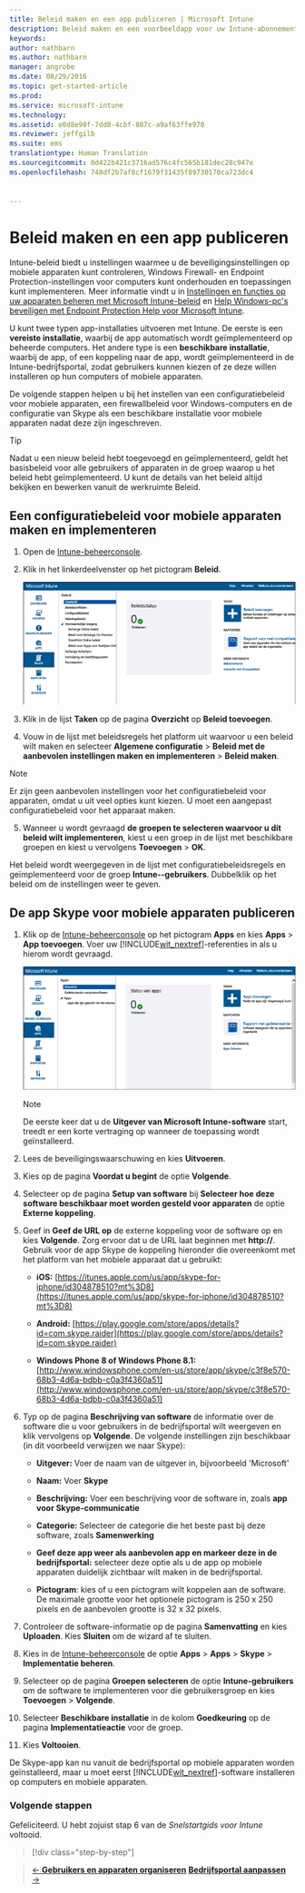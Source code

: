 ```yaml
---
title: Beleid maken en een app publiceren | Microsoft Intune
description: Beleid maken en een voorbeeldapp voor uw Intune-abonnement publiceren
keywords: 
author: nathbarn
ms.author: nathbarn
manager: angrobe
ms.date: 08/29/2016
ms.topic: get-started-article
ms.prod: 
ms.service: microsoft-intune
ms.technology: 
ms.assetid: e0d8e98f-7dd8-4cbf-887c-a9af63ffe970
ms.reviewer: jeffgilb
ms.suite: ems
translationtype: Human Translation
ms.sourcegitcommit: 0d422b421c3716ad576c4fc565b181dec28c947e
ms.openlocfilehash: 748df2b7af8cf1679f31435f89730170ca723dc4


---
```


# Beleid maken en een app publiceren
Intune-beleid biedt u instellingen waarmee u de beveiligingsinstellingen op mobiele apparaten kunt controleren, Windows Firewall- en Endpoint Protection-instellingen voor computers kunt onderhouden en toepassingen kunt implementeren. Meer informatie vindt u in [Instellingen en functies op uw apparaten beheren met Microsoft Intune-beleid](/Intune/deploy-use/manage-settings-and-features-on-your-devices-with-microsoft-intune-policies) en [Help Windows-pc's beveiligen met Endpoint Protection Help voor Microsoft Intune](/Intune/deploy-use/help-secure-windows-pcs-with-endpoint-protection-for-microsoft-intune).

U kunt twee typen app-installaties uitvoeren met Intune. De eerste is een **vereiste installatie**, waarbij de app automatisch wordt geïmplementeerd op beheerde computers. Het andere type is een **beschikbare installatie**, waarbij de app, of een koppeling naar de app, wordt geïmplementeerd in de Intune-bedrijfsportal, zodat gebruikers kunnen kiezen of ze deze willen installeren op hun computers of mobiele apparaten.

De volgende stappen helpen u bij het instellen van een configuratiebeleid voor mobiele apparaten, een firewallbeleid voor Windows-computers en de configuratie van Skype als een beschikbare installatie voor mobiele apparaten nadat deze zijn ingeschreven.

> [!TIP]
> Nadat u een nieuw beleid hebt toegevoegd en geïmplementeerd, geldt het basisbeleid voor alle gebruikers of apparaten in de groep waarop u het beleid hebt geïmplementeerd. U kunt de details van het beleid altijd bekijken en bewerken vanuit de werkruimte Beleid.


## Een configuratiebeleid voor mobiele apparaten maken en implementeren

1.  Open de [Intune-beheerconsole](https://manage.microsoft.com/).

2.  Klik in het linkerdeelvenster op het pictogram **Beleid**.

    ![beheerconsole-beleid-werkruimte](./media/policy.png)

3.  Klik in de lijst **Taken** op de pagina **Overzicht** op **Beleid toevoegen**.

4.  Vouw in de lijst met beleidsregels het platform uit waarvoor u een beleid wilt maken en selecteer **Algemene configuratie** > **Beleid met de aanbevolen instellingen maken en implementeren** > **Beleid maken**.

> [!NOTE]
> Er zijn geen aanbevolen instellingen voor het configuratiebeleid voor apparaten, omdat u uit veel opties kunt kiezen. U moet een aangepast configuratiebeleid voor het apparaat maken.


5.  Wanneer u wordt gevraagd **de groepen te selecteren waarvoor u dit beleid wilt implementeren**, kiest u een groep in de lijst met beschikbare groepen en kiest u vervolgens **Toevoegen** > **OK**.

Het beleid wordt weergegeven in de lijst met configuratiebeleidsregels en geïmplementeerd voor de groep **Intune--gebruikers**. Dubbelklik op het beleid om de instellingen weer te geven.

## De app Skype voor mobiele apparaten publiceren

1.  Klik op de [Intune-beheerconsole](https://manage.microsoft.com/) op het pictogram **Apps** en kies **Apps** > **App toevoegen**. Voer uw [!INCLUDE[wit_nextref](../includes/wit_nextref_md.md)]-referenties in als u hierom wordt gevraagd.

    ![beheerconsole-apps-werkruimte](./media/apps.png)

    > [!NOTE]
    > De eerste keer dat u de **Uitgever van Microsoft Intune-software** start, treedt er een korte vertraging op wanneer de toepassing wordt geïnstalleerd.

2.  Lees de beveiligingswaarschuwing en kies **Uitvoeren**.

3.  Kies op de pagina **Voordat u begint** de optie **Volgende**.

4.  Selecteer op de pagina **Setup van software** bij **Selecteer hoe deze software beschikbaar moet worden gesteld voor apparaten** de optie **Externe koppeling**.

5.  Geef in **Geef de URL op** de externe koppeling voor de software op en kies **Volgende**. Zorg ervoor dat u de URL laat beginnen met **http://**. Gebruik voor de app Skype de koppeling hieronder die overeenkomt met het platform van het mobiele apparaat dat u gebruikt:

    -   **iOS:**   [https://itunes.apple.com/us/app/skype-for-iphone/id304878510?mt%3D8](https://itunes.apple.com/us/app/skype-for-iphone/id304878510?mt%3D8)

    -   **Android:**  [https://play.google.com/store/apps/details?id=com.skype.raider](https://play.google.com/store/apps/details?id=com.skype.raider)

    -   **Windows Phone 8 of Windows Phone 8.1:**  [http://www.windowsphone.com/en-us/store/app/skype/c3f8e570-68b3-4d6a-bdbb-c0a3f4360a51](http://www.windowsphone.com/en-us/store/app/skype/c3f8e570-68b3-4d6a-bdbb-c0a3f4360a51)

6.  Typ op de pagina **Beschrijving van software** de informatie over de software die u voor gebruikers in de bedrijfsportal wilt weergeven en klik vervolgens op **Volgende**. De volgende instellingen zijn beschikbaar (in dit voorbeeld verwijzen we naar Skype):

    -   **Uitgever:** Voer de naam van de uitgever in, bijvoorbeeld 'Microsoft'

    -   **Naam:** Voer **Skype**

    -   **Beschrijving:** Voer een beschrijving voor de software in, zoals **app voor Skype-communicatie**

    -   **Categorie:** Selecteer de categorie die het beste past bij deze software, zoals **Samenwerking**

    -   **Geef deze app weer als aanbevolen app en markeer deze in de bedrijfsportal:** selecteer deze optie als u de app op mobiele apparaten duidelijk zichtbaar wilt maken in de bedrijfsportal.

    -   **Pictogram**: kies of u een pictogram wilt koppelen aan de software. De maximale grootte voor het optionele pictogram is 250 x 250 pixels en de aanbevolen grootte is 32 x 32 pixels.

7.  Controleer de software-informatie op de pagina **Samenvatting** en kies **Uploaden**. Kies **Sluiten** om de wizard af te sluiten.

8.  Kies in de [Intune-beheerconsole](https://manage.microsoft.com/) de optie **Apps** > **Apps** > **Skype** > **Implementatie beheren**.

9. Selecteer op de pagina **Groepen selecteren** de optie **Intune-gebruikers** om de software te implementeren voor die gebruikersgroep en kies **Toevoegen** > **Volgende**.

10. Selecteer **Beschikbare installatie** in de kolom **Goedkeuring** op de pagina **Implementatieactie** voor de groep.

11. Kies **Voltooien**.

De Skype-app kan nu vanuit de bedrijfsportal op mobiele apparaten worden geïnstalleerd, maar u moet eerst [!INCLUDE[wit_nextref](../includes/wit_nextref_md.md)]-software installeren op computers en mobiele apparaten.


### Volgende stappen
Gefeliciteerd. U hebt zojuist stap 6 van de *Snelstartgids voor Intune* voltooid.

>[!div class="step-by-step"]

>[&larr; **Gebruikers en apparaten organiseren**](.\start-with-a-paid-subscription-to-microsoft-intune-step-5.md)       [**Bedrijfsportal aanpassen** &rarr;](.\start-with-a-paid-subscription-to-microsoft-intune-step-7.md)  



<!--HONumber=Oct16_HO4-->


